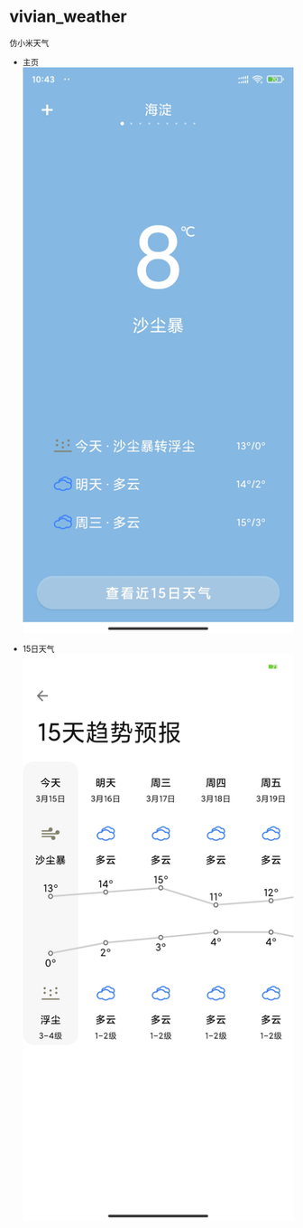 # vivian_weather
 仿小米天气
- 主页
![HomePage](https://github.com/vivian0517/vivian_weather/blob/47d99bf7b284b235a1d7d74523fb79bc5a406d5e/pic/Screenshot_2021-03-15-22-43-36-563_com.vivian.wea.jpg?raw=true)

- 15日天气
![15日天气](https://github.com/vivian0517/vivian_weather/blob/47d99bf7b284b235a1d7d74523fb79bc5a406d5e/pic/Screenshot_2021-03-15-22-45-13-055_com.vivian.wea.jpg?raw=true)